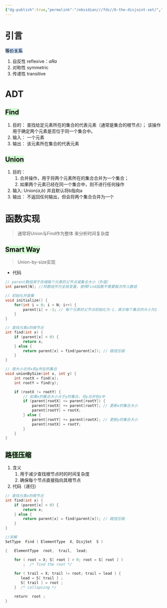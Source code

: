```yaml
---
{"dg-publish":true,"permalink":"/obsidian///fds//6-the-disjoint-set/","created":"2024-04-10T10:33:35.260+08:00","updated":"2024-09-08T15:25:05.398+08:00"}
---
```


# 引言
<mark style="background: #ADCCFFA6;">等价关系</mark>
1. 自反性 reflexive：$aRa$
2. 对称性 symmetric
3. 传递性 transitive
# ADT
## <mark style="background: #BBFABBA6;">Find</mark>
1. 目的：
	查找给定元素所在的集合的代表元素（通常是集合的根节点）；
	该操作用于确定两个元素是否位于同一个集合中。
2. 输入：
	一个元素
3. 输出：
	该元素所在集合的代表元素
## <mark style="background: #BBFABBA6;">Union</mark>
1. 目的：
	1. 合并操作，用于将两个元素所在的集合合并为一个集合；
	2. 如果两个元素已经在同一个集合中，则不进行任何操作
2. 输入:
	Union($a$,$b$) 并且默认将b指向a
3. 输出：
	不返回任何输出，但会将两个集合合并为一个
# 函数实现
>通常将Union与Find作为整体 来分析时间复杂度
## <mark style="background: #BBFABBA6;">Smart Way</mark>
>Union-by-size实现
- 代码 
```c
// parent数组用于存储每个元素的父节点或集合大小（负值）
int parent[N]; //将数组作为全局变量，使得Find函数不需要每次传入数组

// 初始化并查集
void initialize() {
    for(int i = 0; i < N; i++) {
        parent[i] = -1; // 每个元素的父节点初始化为-1，表示每个集合的大小为1
    }
}

// 查找元素x的根节点
int find(int x) {
    if (parent[x] < 0) {
        return x;
    } else {
        return parent[x] = find(parent[x]); // 路径压缩
    }
}

// 按大小合并x和y所在的集合
void unionBySize(int x, int y) {
    int rootX = find(x);
    int rootY = find(y);

    if (rootX != rootY) {
        // 如果x的集合大小大于y的集合，将y合并到x中
        if (parent[rootX] <= parent[rootY]) {
            parent[rootX] += parent[rootY]; // 更新x的集合大小
            parent[rootY] = rootX;
        } else {
            parent[rootY] += parent[rootX]; // 更新y的集合大小
            parent[rootX] = rootY;
        }
    }
}
```


## <mark style="background: #BBFABBA6;">路径压缩</mark>
1. 含义
	1. 用于减少查找根节点时的时间复杂度
	2. 确保每个节点直接指向其根节点
2. 代码（递归）
```c
// 查找元素x的根节点
int find(int x) {
    if (parent[x] < 0) {
        return x;
    } else {
        return parent[x] = find(parent[x]); // 路径压缩
    }
}
```
```c
//另解
SetType  Find ( ElementType  X, DisjSet  S )

{   ElementType  root,  trail,  lead;

    for ( root = X; S[ root ] > 0; root = S[ root ] )
        ;  /* find the root */
      
    for ( trail = X; trail != root; trail = lead ) {
       lead = S[ trail ] ;  
       S[ trail ] = root ;  
    }  /* collapsing */

    return  root ;
}
```